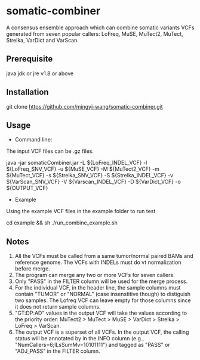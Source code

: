 # somatic-combiner
A consensus ensemble approach which can combine somatic variants VCFs generated from seven popular callers: LoFreq, MuSE, MuTect2, MuTect, Strelka, VarDict and VarScan.

## Prerequisite
java jdk or jre v1.8 or above

## Installation
git clone https://github.com/mingyi-wang/somatic-combiner.git

## Usage
- Command line:

The input VCF files can be .gz files.

java -jar somaticCombiner.jar -L ${LoFreq_INDEL_VCF} -l ${LoFreq_SNV_VCF} -u ${MuSE_VCF} -M ${MuTect2_VCF} -m ${MuTect_VCF} -s ${Strelka_SNV_VCF} -S ${Strelka_INDEL_VCF} -v ${VarScan_SNV_VCF} -V ${Varscan_INDEL_VCF} -D ${VarDict_VCF} -o ${OUTPUT_VCF}

- Example

Using the example VCF files in the example folder to run test

cd example && sh ./run_combine_example.sh

## Notes
1. All the VCFs must be called from a same tumor/normal paired BAMs and reference genome. The VCFs with INDELs must do vt normalization before merge.
2. The program can merge any two or more VCFs for seven callers.
3. Only "PASS" in the FILTER column will be used for the merge process.
4. For the individual VCF, in the header line, the sample columns must contain "TUMOR" or "NORMAL" (case insenstitive though) to distiguish two samples. The Lofreq VCF can leave empty for those columns since it does not return sample columns.
5. "GT:DP:AD" values in the output VCF will take the values according to the priority order: MuTect2 > MuTect > MuSE > VarDict > Strelka > LoFreq > VarScan.
6. The output VCF is a superset of all VCFs. In the output VCF, the calling status will be annotated by in the INFO column (e.g., "NumCallers=6;lLsSumMv=10101111") and tagged as "PASS" or "ADJ_PASS" in the FILTER column. 